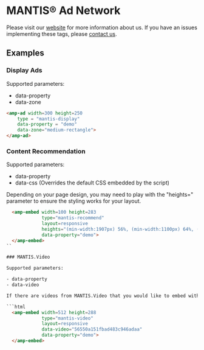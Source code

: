 <!---
Copyright 2016 The AMP HTML Authors. All Rights Reserved.

Licensed under the Apache License, Version 2.0 (the "License");
you may not use this file except in compliance with the License.
You may obtain a copy of the License at

      http://www.apache.org/licenses/LICENSE-2.0

Unless required by applicable law or agreed to in writing, software
distributed under the License is distributed on an "AS-IS" BASIS,
WITHOUT WARRANTIES OR CONDITIONS OF ANY KIND, either express or implied.
See the License for the specific language governing permissions and
limitations under the License.
-->

# MANTIS® Ad Network

Please visit our [website](https://www.mantisadnetwork.com) for more information about us. If you have an issues implementing these tags, please [contact us](http://www.mantisadnetwork.com/contact/).

## Examples

### Display Ads

Supported parameters:

- data-property
- data-zone

```html
<amp-ad width=300 height=250
    type = "mantis-display"
    data-property = "demo"
    data-zone="medium-rectangle">
</amp-ad>
```

### Content Recommendation

Supported parameters:

- data-property
- data-css (Overrides the default CSS embedded by the script)

Depending on your page design, you may need to play with the "heights=" parameter to ensure the styling works for your layout.

```html
  <amp-embed width=100 height=283
             type="mantis-recommend"
             layout=responsive
             heights="(min-width:1907px) 56%, (min-width:1100px) 64%, (min-width:780px) 75%, (min-width:480px) 105%, 200%"
             data-property="demo">
  </amp-embed>
``

### MANTIS.Video

Supported parameters:

- data-property
- data-video

If there are videos from MANTIS.Video that you would like to embed within your page, refer to the embed section of that video's page. Here is an example:

```html
  <amp-embed width=512 height=288
             type="mantis-video"
             layout=responsive
             data-video="56550a151fbad483c946adaa"
             data-property="demo">
  </amp-embed>
```